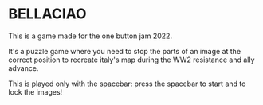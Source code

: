 # BELLACIAO

This is a game made for the one button jam 2022.

It's a puzzle game where you need to stop the parts of an image at the correct position to recreate italy's map during the WW2 resistance and ally advance.

This is played only with the spacebar: press the spacebar to start and to lock the images!
